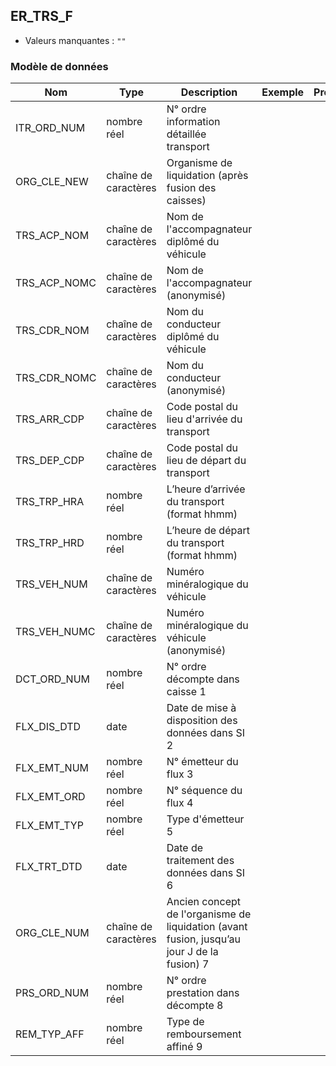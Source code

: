 <!-- SPDX-License-Identifier: MPL-2.0 -->
## ER_TRS_F

- Valeurs manquantes : `""`

### Modèle de données

|Nom|Type|Description|Exemple|Propriétés|
|-|-|-|-|-|
|ITR_ORD_NUM|nombre réel|N° ordre information détaillée transport|||
|ORG_CLE_NEW|chaîne de caractères|Organisme de liquidation (après fusion des caisses)|||
|TRS_ACP_NOM|chaîne de caractères|Nom de l'accompagnateur diplômé du véhicule|||
|TRS_ACP_NOMC|chaîne de caractères|Nom de l'accompagnateur (anonymisé)|||
|TRS_CDR_NOM|chaîne de caractères|Nom du conducteur diplômé du véhicule|||
|TRS_CDR_NOMC|chaîne de caractères|Nom du conducteur (anonymisé)|||
|TRS_ARR_CDP|chaîne de caractères|Code postal du lieu d'arrivée du transport|||
|TRS_DEP_CDP|chaîne de caractères|Code postal du lieu de départ du transport|||
|TRS_TRP_HRA|nombre réel|L’heure d’arrivée du transport (format hhmm)|||
|TRS_TRP_HRD|nombre réel|L’heure de départ du transport (format hhmm)|||
|TRS_VEH_NUM|chaîne de caractères|Numéro minéralogique du véhicule|||
|TRS_VEH_NUMC|chaîne de caractères|Numéro minéralogique du véhicule (anonymisé)|||
|DCT_ORD_NUM|nombre réel|N° ordre décompte dans caisse                      1|||
|FLX_DIS_DTD|date|Date de mise à disposition des données dans SI     2|||
|FLX_EMT_NUM|nombre réel|N° émetteur du flux                                                  3|||
|FLX_EMT_ORD|nombre réel|N° séquence du flux                                               4|||
|FLX_EMT_TYP|nombre réel|Type d'émetteur                                                      5|||
|FLX_TRT_DTD|date|Date de traitement des données dans SI                   6|||
|ORG_CLE_NUM|chaîne de caractères|Ancien concept de l'organisme de liquidation (avant fusion, jusqu’au jour J de la fusion)          7|||
|PRS_ORD_NUM|nombre réel|N° ordre prestation dans décompte                 8|||
|REM_TYP_AFF|nombre réel|Type de remboursement affiné                                 9|||
